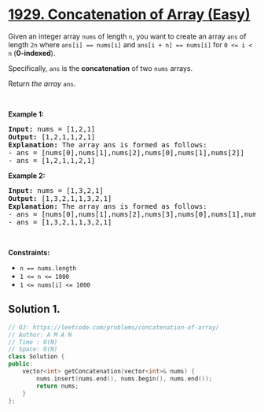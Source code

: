 # [1929. Concatenation of Array (Easy)](https://leetcode.com/problems/concatenation-of-array/)

<p>Given an integer array <code>nums</code> of length <code>n</code>, you want to create an array <code>ans</code> of length <code>2n</code> where <code>ans[i] == nums[i]</code> and <code>ans[i + n] == nums[i]</code> for <code>0 &lt;= i &lt; n</code> (<strong>0-indexed</strong>).</p>

<p>Specifically, <code>ans</code> is the <strong>concatenation</strong> of two <code>nums</code> arrays.</p>

<p>Return <em>the array </em><code>ans</code>.</p>

<p>&nbsp;</p>
<p><strong>Example 1:</strong></p>

<pre><strong>Input:</strong> nums = [1,2,1]
<strong>Output:</strong> [1,2,1,1,2,1]
<strong>Explanation:</strong> The array ans is formed as follows:
- ans = [nums[0],nums[1],nums[2],nums[0],nums[1],nums[2]]
- ans = [1,2,1,1,2,1]</pre>

<p><strong>Example 2:</strong></p>

<pre><strong>Input:</strong> nums = [1,3,2,1]
<strong>Output:</strong> [1,3,2,1,1,3,2,1]
<strong>Explanation:</strong> The array ans is formed as follows:
- ans = [nums[0],nums[1],nums[2],nums[3],nums[0],nums[1],nums[2],nums[3]]
- ans = [1,3,2,1,1,3,2,1]
</pre>

<p>&nbsp;</p>
<p><strong>Constraints:</strong></p>

<ul>
	<li><code>n == nums.length</code></li>
	<li><code>1 &lt;= n &lt;= 1000</code></li>
	<li><code>1 &lt;= nums[i] &lt;= 1000</code></li>
</ul>


## Solution 1.

```cpp
// OJ: https://leetcode.com/problems/concatenation-of-array/
// Author: A M A N
// Time : O(N)
// Space: O(N)
class Solution {
public:
    vector<int> getConcatenation(vector<int>& nums) {
        nums.insert(nums.end(), nums.begin(), nums.end());
        return nums;
    }
};
```